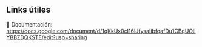 ## Links útiles

​📜​ Documentación: 
https://docs.google.com/document/d/1qKkUx0cI16IJfysaIibfqafDu1CBqUOiIYBBZDQKSTE/edit?usp=sharing
